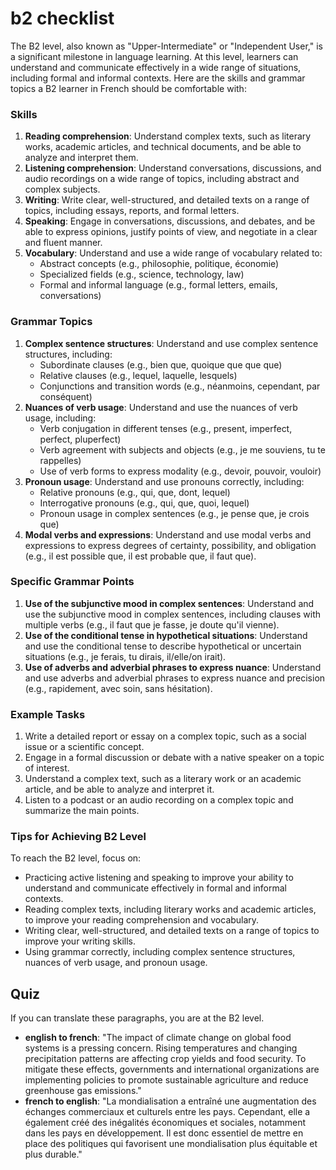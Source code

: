 # b2 checklist

The B2 level, also known as "Upper-Intermediate" or "Independent User," is a significant milestone in language learning. At this level, learners can understand and communicate effectively in a wide range of situations, including formal and informal contexts. Here are the skills and grammar topics a B2 learner in French should be comfortable with:

### Skills

1. **Reading comprehension**: Understand complex texts, such as literary works, academic articles, and technical documents, and be able to analyze and interpret them.
2. **Listening comprehension**: Understand conversations, discussions, and audio recordings on a wide range of topics, including abstract and complex subjects.
3. **Writing**: Write clear, well-structured, and detailed texts on a range of topics, including essays, reports, and formal letters.
4. **Speaking**: Engage in conversations, discussions, and debates, and be able to express opinions, justify points of view, and negotiate in a clear and fluent manner.
5. **Vocabulary**: Understand and use a wide range of vocabulary related to:
   - Abstract concepts (e.g., philosophie, politique, économie)
   - Specialized fields (e.g., science, technology, law)
   - Formal and informal language (e.g., formal letters, emails, conversations)

### Grammar Topics

1. **Complex sentence structures**: Understand and use complex sentence structures, including:
   - Subordinate clauses (e.g., bien que, quoique que que que)
   - Relative clauses (e.g., lequel, laquelle, lesquels)
   - Conjunctions and transition words (e.g., néanmoins, cependant, par conséquent)
2. **Nuances of verb usage**: Understand and use the nuances of verb usage, including:
   - Verb conjugation in different tenses (e.g., present, imperfect, perfect, pluperfect)
   - Verb agreement with subjects and objects (e.g., je me souviens, tu te rappelles)
   - Use of verb forms to express modality (e.g., devoir, pouvoir, vouloir)
3. **Pronoun usage**: Understand and use pronouns correctly, including:
   - Relative pronouns (e.g., qui, que, dont, lequel)
   - Interrogative pronouns (e.g., qui, que, quoi, lequel)
   - Pronoun usage in complex sentences (e.g., je pense que, je crois que)
4. **Modal verbs and expressions**: Understand and use modal verbs and expressions to express degrees of certainty, possibility, and obligation (e.g., il est possible que, il est probable que, il faut que).

### Specific Grammar Points

1. **Use of the subjunctive mood in complex sentences**: Understand and use the subjunctive mood in complex sentences, including clauses with multiple verbs (e.g., il faut que je fasse, je doute qu'il vienne).
2. **Use of the conditional tense in hypothetical situations**: Understand and use the conditional tense to describe hypothetical or uncertain situations (e.g., je ferais, tu dirais, il/elle/on irait).
3. **Use of adverbs and adverbial phrases to express nuance**: Understand and use adverbs and adverbial phrases to express nuance and precision (e.g., rapidement, avec soin, sans hésitation).

### Example Tasks

1. Write a detailed report or essay on a complex topic, such as a social issue or a scientific concept.
2. Engage in a formal discussion or debate with a native speaker on a topic of interest.
3. Understand a complex text, such as a literary work or an academic article, and be able to analyze and interpret it.
4. Listen to a podcast or an audio recording on a complex topic and summarize the main points.

### Tips for Achieving B2 Level

To reach the B2 level, focus on:

- Practicing active listening and speaking to improve your ability to understand and communicate effectively in formal and informal contexts.
- Reading complex texts, including literary works and academic articles, to improve your reading comprehension and vocabulary.
- Writing clear, well-structured, and detailed texts on a range of topics to improve your writing skills.
- Using grammar correctly, including complex sentence structures, nuances of verb usage, and pronoun usage.

## Quiz

If you can translate these paragraphs, you are at the B2 level.

- **english to french**: "The impact of climate change on global food systems is a pressing concern. Rising temperatures and changing precipitation patterns are affecting crop yields and food security. To mitigate these effects, governments and international organizations are implementing policies to promote sustainable agriculture and reduce greenhouse gas emissions."
- **french to english**: "La mondialisation a entraîné une augmentation des échanges commerciaux et culturels entre les pays. Cependant, elle a également créé des inégalités économiques et sociales, notamment dans les pays en développement. Il est donc essentiel de mettre en place des politiques qui favorisent une mondialisation plus équitable et plus durable."
